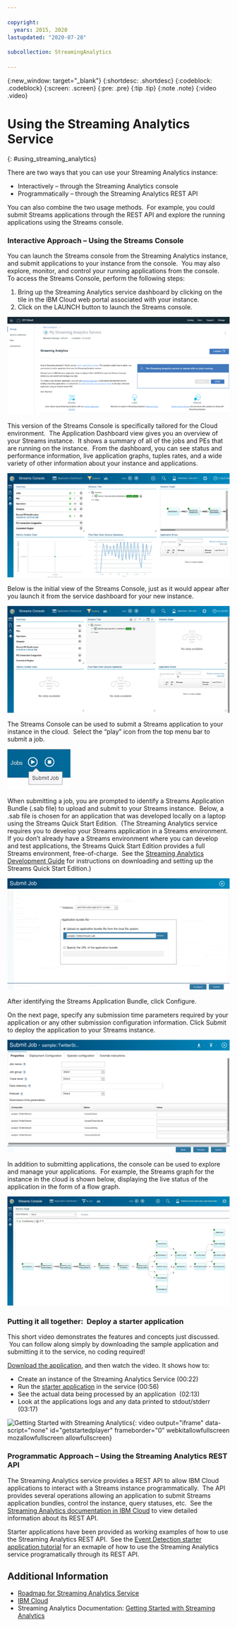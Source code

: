 ```yaml
---

copyright:
  years: 2015, 2020
lastupdated: "2020-07-28"

subcollection: StreamingAnalytics

---
```




<!-- Attribute definitions -->
{:new_window: target="_blank"}
{:shortdesc: .shortdesc}
{:codeblock: .codeblock}
{:screen: .screen}
{:pre: .pre}
{:tip .tip}
{:note .note}
{:video .video}


# Using the Streaming Analytics Service
{: #using_streaming_analytics}

There are two ways that you can use your Streaming Analytics instance:

- Interactively – through the Streaming Analytics console
- Programmatically – through the Streaming Analytics REST API

You can also combine the two usage methods.  For example, you could submit Streams applications through the REST API and explore the running applications using the Streams console.

### Interactive Approach – Using the Streams Console

You can launch the Streams console from the Streaming Analytics instance, and submit applications to your instance from the console.  You may also explore, monitor, and control your running applications from the console.  To access the Streams Console, perform the following steps:

1.  Bring up the Streaming Analytics service dashboard by clicking on the tile in the IBM Cloud web portal associated with your instance.
2.  Click on the LAUNCH button to launch the Streams console.

[![Streaming Analytics dashboard](images/using/Dashboard.png)](images/using/Dashboard.png)

This version of the Streams Console is specifically tailored for the Cloud environment.  The Application Dashboard view gives you an overview of your Streams instance.  It shows a summary of all of the jobs and PEs that are running on the instance.  From the dashboard, you can see status and performance information, live application graphs, tuples rates, and a wide variety of other information about your instance and applications.

[![Streams Console](images/using/Console.png)](images/using/Console.png)

Below is the initial view of the Streams Console, just as it would appear after you launch it from the service dashboard for your new instance.

[![Streams Console with no running jobs](images/using/ConsoleNoJobs.png)](images/using/ConsoleNoJobs.png)

The Streams Console can be used to submit a Streams application to your instance in the cloud.  Select the “play” icon from the top menu bar to submit a job.

[![Job submit icon](images/using/ConsoleSubmitJobIcon.png)](images/using/ConsoleSubmitJobIcon.png)

When submitting a job, you are prompted to identify a Streams Application Bundle (.sab file) to upload and submit to your Streams instance.  Below, a .sab file is chosen for an application that was developed locally on a laptop using the Streams Quick Start Edition.  (The Streaming Analytics service requires you to develop your Streams application in a Streams environment.  If you don’t already have a Streams environment where you can develop and test applications, the Streams Quick Start Edition provides a full Streams environment, free-of-charge.  See the [Streaming Analytics Development Guide](https://developer.ibm.com/streamsdev/docs/development-guide-choice/) for instructions on downloading and setting up the Streams Quick Start Edition.)

[![Submit twitter stream job](images/using/SubmitJobTwitterStream.png)](images/using/SubmitJobTwitterStream.png)

After identifying the Streams Application Bundle, click Configure.

On the next page, specify any submission time parameters required by your application or any other submission configuration information. Click Submit to deploy the application to your Streams instance.

[![Job submission parameters](images/using/SubmitParams.png)](images/using/SubmitParams.png)

In addition to submitting applications, the console can be used to explore and manage your applications.  For example, the Streams graph for the instance in the cloud is shown below, displaying the live status of the application in the form of a flow graph.

[![Application flow graph and tuple rates](images/using/Graph.png)](images/using/Graph.png)

### Putting it all together:  Deploy a starter application

  This short video demonstrates the features and concepts just discussed.  You can follow along simply by downloading the sample application and submitting it to the service, no coding required!

[Download the application](https://github.com/IBMStreams/samples/releases/download/20170322_release/StockTradesStarterApp.sab), and then watch the video. It shows how to:

- Create an instance of the Streaming Analytics Service (00:22)
- Run the [starter application](https://github.com/IBMStreams/samples/releases/download/20170322_release/StockTradesStarterApp.sab) in the service (00:56)
- See the actual data being processed by an application  (02:13)
- Look at the applications logs and any data printed to stdout/stderr  (03:17)

![Getting Started with Streaming Analytics](https://www.youtube.com/embed/aXAqAaijzWc){: video output="iframe" data-script="none" id="getstartedplayer" frameborder="0" webkitallowfullscreen mozallowfullscreen allowfullscreen}

### Programmatic Approach – Using the Streaming Analytics REST API

The Streaming Analytics service provides a REST API to allow IBM Cloud applications to interact with a Streams instance programmatically.  The API provides several operations allowing an application to submit Streams application bundles, control the instance, query statuses, etc.  See the [Streaming Analytics documentation in IBM Cloud](https://www.ng.bluemix.net/docs/services/StreamingAnalytics/index.html#r_restapi?cm_sp=dw-bluemix-_-streamsdev-_-devcenter) to view detailed information about its REST API.

Starter applications have been provided as working examples of how to use the Streaming Analytics REST API.  See the [Event Detection starter application tutorial](https://developer.ibm.com/streamsdev/docs/detect-events-with-streams/) for an exmaple of how to use the Streaming Analytics service programatically through its REST API.

## Additional Information

- [Roadmap for Streaming Analytics Service](https://developer.ibm.com/streamsdev/docs/roadmap-for-streaming-analytics-service-on-bluemix/)
- [IBM Cloud](http://www.bluemix.net/?cm_sp=dw-bluemix-_-streamsdev-_-devcenter)
- Streaming Analytics Documentation: [Getting Started with Streaming Analytics](https://www.ng.bluemix.net/docs/services/StreamingAnalytics/index.html?cm_sp=dw-bluemix-_-streamsdev-_-devcenter)

